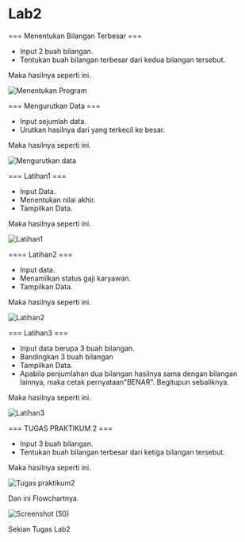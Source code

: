 # Lab2

=== Menentukan Bilangan Terbesar ===
- Input 2 buah bilangan.
- Tentukan buah bilangan terbesar dari kedua bilangan tersebut.

Maka hasilnya seperti ini.

![Menentukan Program](https://user-images.githubusercontent.com/92651803/141370063-aae79d55-1807-4793-a83d-330770a6e646.png)

=== Mengurutkan Data ===
- Input sejumlah data.
- Urutkan hasilnya dari yang terkecil ke besar.

Maka hasilnya seperti ini.

![Mengurutkan data](https://user-images.githubusercontent.com/92651803/141370441-a36f373a-b29c-463b-86e4-6c54cb500efa.png)

=== Latihan1 ===
- Input Data.
- Menentukan nilai akhir.
- Tampilkan Data.
 
Maka hasilnya seperti ini.

![Latihan1](https://user-images.githubusercontent.com/92651803/141370751-f58754fe-5b9d-400e-9545-86c5f88bce43.png)

==== Latihan2 ===
- Input data.
- Menamilkan status gaji karyawan.
- Tampilkan Data.

Maka hasilnya seperti ini.

![Latihan2](https://user-images.githubusercontent.com/92651803/141371017-9e139304-3b2d-4a65-b899-8cec9fe1813a.png)

=== Latihan3 ===
- Input data berupa 3 buah bilangan.
- Bandingkan 3 buah bilangan
- Tampilkan Data.
- Apabila penjumlahan dua bilangan hasilnya sama dengan bilangan lainnya, maka cetak pernyataan"BENAR". Begitupun sebaliknya.

Maka hasilnya seperti ini.

![Latihan3](https://user-images.githubusercontent.com/92651803/141371735-aaba0228-63fe-4730-a105-3935dceb4558.png)

=== TUGAS PRAKTIKUM 2 ===
- Input 3 buah bilangan.
- Tentukan buah bilangan terbesar dari ketiga bilangan tersebut.

Maka hasilnya seperti ini.

![Tugas  praktikum2](https://user-images.githubusercontent.com/92651803/141371950-22153e39-4a1a-4a16-9e32-d7b4c54ccc89.png)

Dan ini Flowchartnya.

![Screenshot (50)](https://user-images.githubusercontent.com/92651803/141375647-e5cf6337-b4a0-49cc-bdf6-65c6743068cb.png)


Sekian Tugas Lab2


